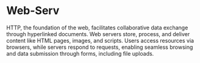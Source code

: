 # Web-Serv
HTTP, the foundation of the web, facilitates collaborative data exchange through hyperlinked documents. Web servers store, process, and deliver content like HTML pages, images, and scripts. Users access resources via browsers, while servers respond to requests, enabling seamless browsing and data submission through forms, including file uploads.
